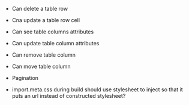 - Can delete a table row

- Cna update a table row cell

- Can see table columns attributes

- Can update table column attributes

- Can remove table column

- Can move table column

- Pagination

- import.meta.css during build should use stylesheet to inject so that it puts an url instead of constructed stylesheet?
